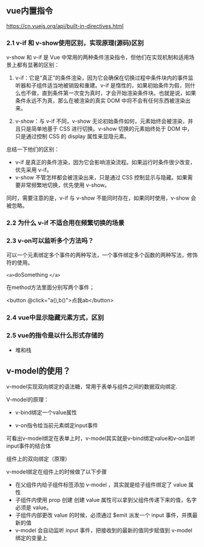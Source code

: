 ## vue内置指令

https://cn.vuejs.org/api/built-in-directives.html

### 2.1 v-if 和 v-show使用区别，实现原理(源码)区别

v-show 和 v-if 是 Vue 中常用的两种条件渲染指令，但他们在实现机制和适用场景上都有显著的区别：

1. v-if：它是“真正”的条件渲染，因为它会确保在切换过程中条件块内的事件监听器和子组件适当地被销毁和重建。v-if 是惰性的，如果初始条件为假，则什么也不做，直到条件第一次变为真时，才会开始渲染条件块。也就是说，如果条件永远不为真，那么在被渲染的真实 DOM 中将不会有任何东西被渲染出来。

2. v-show：与 v-if 不同，v-show 无论初始条件如何，元素始终会被渲染，并且只是简单地基于 CSS 进行切换。v-show 切换的元素始终处于 DOM 中，只是通过控制 CSS 的 display 属性来显隐元素。

总结一下他们的区别：

- v-if 是真正的条件渲染，因为它会影响渲染流程。如果运行时条件很少改变，优先采用 v-if。
- v-show 不管怎样都会被渲染出来，只是通过 CSS 控制显示与隐藏。如果需要非常频繁地切换，优先使用 v-show。

同时，需要注意的是，v-if 与 v-show 不能同时存在，如果同时使用，v-show 会被忽略。

### 2.2 为什么 v-if 不适合用在频繁切换的场景

### 2.3 v-on可以监听多个方法吗？

可以一个元素绑定多个事件的两种写法，一个事件绑定多个函数的两种写法，修饰符的使用。

`<a>`doSomething `</a>`

在method方法里面分别写两个事件；

\<button @click="a(),b()">点我ab\</button>

### 2.4 vue中显示隐藏元素方式，区别

### 2.5 vue的指令是以什么形式存储的

- 堆和栈



## v-model的使用？

v-model实现双向绑定的语法糖，常用于表单与组件之间的数据双向绑定.

V-model的原理：

- v-bind绑定一个value属性

- v-on指令给当前元素绑定input事件

可看出v-model绑定在表单上时，v-model其实就是v-bind绑定value和v-on监听input事件的结合体

组件上的双向绑定（原理）

v-model绑定在组件上的时候做了以下步骤

- 在父组件内给子组件标签添加 v-model ，其实就是给子组件绑定了 value 属性
- 子组件内使用 prop 创建 创建 value 属性可以拿到父组件传递下来的值，名字必须是 value。
- 子组件内部更改 value 的时候，必须通过 $emit 派发一个 input 事件，并携最新的值
- v-model 会自动监听 input 事件，把接收到的最新的值同步赋值到 v-model 绑定的变量上 